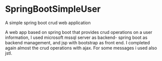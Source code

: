 # SpringBootSimpleUser
A simple spring boot crud web application

A web app based on spring boot that provides crud operations on a user information, I used microsoft mssql server as backend- spring boot as backend management, and jsp with bootstrap as front end. I completed again almost the crud operations with ajax. For some messages i used also jstl.
